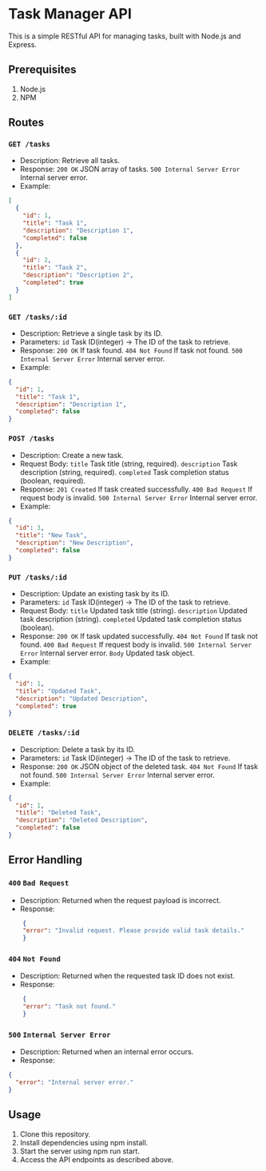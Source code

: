 # Task Manager API
This is a simple RESTful API for managing tasks, built with Node.js and Express.

## Prerequisites
1. Node.js
2. NPM

## Routes
### `GET /tasks`
- Description: Retrieve all tasks.
- Response: `200 OK` JSON array of tasks. `500 Internal Server Error` Internal server error.
- Example:
```json
[
  {
    "id": 1,
    "title": "Task 1",
    "description": "Description 1",
    "completed": false
  },
  {
    "id": 2,
    "title": "Task 2",
    "description": "Description 2",
    "completed": true
  }
]
```

### `GET /tasks/:id`
- Description: Retrieve a single task by its ID.
- Parameters: `id` Task ID(integer) -> The ID of the task to retrieve.
- Response: `200 OK` If task found. `404 Not Found` If task not found. `500 Internal Server Error` Internal server error.
- Example:
```json
{
  "id": 1,
  "title": "Task 1",
  "description": "Description 1",
  "completed": false
}
```

### `POST /tasks`
- Description: Create a new task.
- Request Body: `title` Task title (string, required). `description` Task description (string, required). `completed` Task completion status (boolean, required).
- Response: `201 Created` If task created successfully. `400 Bad Request` If request body is invalid. `500 Internal Server Error` Internal server error.
- Example:
```json
{
  "id": 3,
  "title": "New Task",
  "description": "New Description",
  "completed": false
}
```

### `PUT /tasks/:id`
- Description: Update an existing task by its ID.
- Parameters: `id` Task ID(integer) -> The ID of the task to retrieve.
- Request Body: `title` Updated task title (string). `description` Updated task description (string). `completed` Updated task completion status (boolean).
- Response: `200 OK` If task updated successfully. `404 Not Found` If task not found. `400 Bad Request` If request body is invalid. `500 Internal Server Error` Internal server error. `Body` Updated task object.
- Example:
```json
{
  "id": 1,
  "title": "Updated Task",
  "description": "Updated Description",
  "completed": true
}
```

### `DELETE /tasks/:id`
- Description: Delete a task by its ID.
- Parameters: `id` Task ID(integer) -> The ID of the task to retrieve.
- Response: `200 OK` JSON object of the deleted task. `404 Not Found` If task not found. `500 Internal Server Error` Internal server error.
- Example: 
```json
{
  "id": 1,
  "title": "Deleted Task",
  "description": "Deleted Description",
  "completed": false
}
```

## Error Handling
### `400` `Bad Request`
- Description: Returned when the request payload is incorrect.
- Response:
```json
    {
    "error": "Invalid request. Please provide valid task details."
    }
```

### `404` `Not Found` 
- Description: Returned when the requested task ID does not exist.
- Response:
```json
    {
    "error": "Task not found."
    }
```

### `500` `Internal Server Error`
- Description: Returned when an internal error occurs.
- Response:
```json
{
  "error": "Internal server error."
}
```

## Usage
1. Clone this repository.
2. Install dependencies using npm install.
3. Start the server using npm run start.
4. Access the API endpoints as described above.